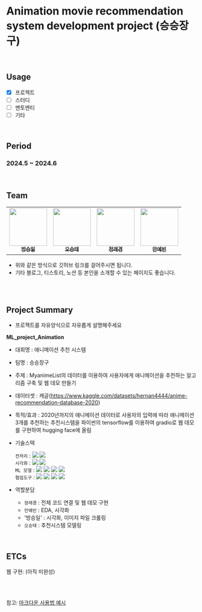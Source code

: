 # Animation movie recommendation system development project (승승장구)

</br>

## Usage
- [X] 프로젝트
- [ ] 스터디
- [ ] 멘토멘티
- [ ] 기타

<br/>

## Period
### 2024.5 ~ 2024.6
<br/>

## Team
<table>
  <tr>
    <td align="center">
    <a href="https://github.com/sbang9">
      <img src="https://avatars.githubusercontent.com/u/92065443?v=4" width="100px;" alt=""/>
      <br />
      <sub>
        <b>방승일</b>
      </sub>
    </a>
    <br />
    </td>
    <td align="center">
    <a href="https://github.com/ohseungtae">
      <img src="https://avatars.githubusercontent.com/u/126853146?v=4" width="100px;" alt=""/>
      <br />
      <sub>
        <b>오승태</b>
      </sub>
    </a>
    <br />
    </td>
    <td align="center">
    <a href="https://github.com/jeongraekyeong">
      <img src="https://avatars.githubusercontent.com/u/162093449?v=4" width="100px;" alt=""/>
      <br />
      <sub>
        <b>정래경</b>
      </sub>
    </a>
    <br />
    </td>
    <td align="center">
    <a href="https://github.com/beenbb">
      <img src="https://avatars.githubusercontent.com/u/92065443?v=4" width="100px;" alt=""/>
      <br />
      <sub>
        <b>안예빈</b>
      </sub>
    </a>
    <br />
    </td>
  </tr>
</table>
  
  * 위와 같은 방식으로 깃허브 링크를 걸어주시면 됩니다.
  * 기타 블로그, 티스토리, 노션 등 본인을 소개할 수 있는 페이지도 좋습니다.

<br/>

<br/>

## Project Summary
- 프로젝트를 자유양식으로 자유롭게 설명해주세요

**ML_project_Animation**
- 대회명 : 애니메이션 추천 시스템
- 팀명 : 승승장구
- 주제 : MyanimeList의 데이터를 이용하여 사용자에게 애니메이션을 추천하는 알고리즘 구축 및 웹 데모 만들기


- 데이터셋 : 캐글(https://www.kaggle.com/datasets/hernan4444/anime-recommendation-database-2020)
- 목적/효과 : 2020년까지의 애니메이션 데이터로 사용자의 입력에 따라 애니메이션 3개를 추천하는 추천시스템을 파이썬의 tensorflow를 이용하여 gradio로 웹 데모를 구현하여 hugging face에 올림
- 기술스택<div align=left> 
   `전처리` : 
   <img src="https://img.shields.io/badge/Pandas-150458?style=for-the-badge&logo=Pandas&logoColor=white">
   <img src="https://img.shields.io/badge/Numpy-013243?style=for-the-badge&logo=Numpy&logoColor=white">
       <br>
   `시각화` : 
   <img src="https://img.shields.io/badge/matplotlib-006c66?style=for-the-badge&logo=Pandas&logoColor=white">
   <img src="https://img.shields.io/badge/Seaborn-0080ff?style=for-the-badge&logo=Seaborn&logoColor=white">
       <br>
   `ML 모델` : 
   <img src="https://img.shields.io/badge/sckit-learn-F7931E?style=for-the-badge&logo=sckit-learn&logoColor=white">
   <img src="https://img.shields.io/badge/lightGBM-ffd400?style=for-the-badge&logo=&logoColor=white">
   <img src="https://img.shields.io/badge/XGBoost-4aa8d8?style=for-the-badge&logo=&logoColor=white">
   <img src="https://img.shields.io/badge/CatBoost-fff44f?style=for-the-badge&logo=&logoColor=white">
       <br>
   `협업도구` : 
   <img src="https://img.shields.io/badge/Git-F05032?style=for-the-badge&logo=Git&logoColor=white">
   <img src="https://img.shields.io/badge/GoogleDrive-00C4CC?style=for-the-badge&logo=GoogleDrive&logoColor=white">
   <img src="https://img.shields.io/badge/Notion-000000?style=for-the-badge&logo=Notion&logoColor=white">
   <img src="https://img.shields.io/badge/GitHub-181717?style=for-the-badge&logo=GitHub&logoColor=white">
       <br>
   </div>

- 역할분담 
   -  `정래경` : 전체 코드 연결 및 웹 데모 구현
   -  `안예빈` : EDA, 시각화
   - '방승일' : 시각화, 이미지 파일 크롤링
   - `오승태` : 추천시스템 모델링
<br/>

## ETCs

웹 구현: (아직 미완성)

<br/><br/>

참고: [마크다운 사용법 예시](https://theorydb.github.io/envops/2019/05/22/envops-blog-how-to-use-md/)
